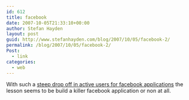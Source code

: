 ```yaml
---
id: 612
title: facebook
date: 2007-10-05T21:33:10+00:00
author: Stefan Hayden
layout: post
guid: http://www.stefanhayden.com/blog/2007/10/05/facebook-2/
permalink: /blog/2007/10/05/facebook-2/
Post:
  - link
categories:
  - web
---
```

With such a <a href="http://radar.oreilly.com/archives/2007/10/facebook_long_tail_report.html">steep drop off in active users for facebook applications</a> the lesson seems to be build a killer facebook application or non at all.